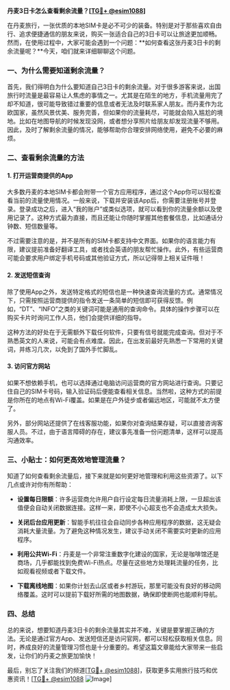 **丹麦3日卡怎么查看剩余流量？[[TG💪+ @esim1088](https://t.me/s/esim1088)]**

在丹麦旅行，一张优质的本地SIM卡是必不可少的装备。特别是对于那些喜欢自由行、追求便捷通信的朋友来说，购买一张适合自己的3日卡可以让旅途更加顺畅。然而，在使用过程中，大家可能会遇到一个问题：**如何查看这张丹麦3日卡的剩余流量呢？**今天，咱们就来详细聊聊这个问题。

### 一、为什么需要知道剩余流量？

首先，我们得明白为什么要知道自己3日卡的剩余流量。对于很多游客来说，出国旅行时流量是最容易让人焦虑的事情之一。尤其是在陌生的地方，手机流量用完了却不知道，很可能导致错过重要的信息或者无法及时联系家人朋友。而丹麦作为北欧国家，虽然风景优美、服务完善，但如果你的流量耗尽，可能就会陷入尴尬的境地。比如在地图导航的时候发现没网，或者想分享照片给朋友却发现流量不够用。因此，及时了解剩余流量的情况，能够帮助你合理安排网络使用，避免不必要的麻烦。

### 二、查看剩余流量的方法

#### 1. 打开运营商提供的App

大多数丹麦的本地SIM卡都会附带一个官方应用程序，通过这个App你可以轻松查看当前的流量使用情况。一般来说，下载并安装该App后，你需要注册账号并登录。登录成功之后，进入“我的账户”或类似选项，就可以看到你的流量余额以及使用记录了。这种方式最为直接，而且还能让你随时掌握其他套餐信息，比如通话分钟数、短信数量等。

不过需要注意的是，并不是所有的SIM卡都支持中文界面。如果你的语言能力有限，建议提前准备好翻译工具，或者找会英语的朋友帮忙操作。此外，有些运营商可能会要求用户绑定手机号码或其他验证方式，所以记得带上相关证件哦！

#### 2. 发送短信查询

除了使用App之外，发送特定格式的短信也是一种快速查询流量的方式。通常情况下，只需按照运营商提供的指令发送一条简单的短信即可获得反馈。例如，“DT”、“INFO”之类的关键词可能是通用的查询命令。具体的操作步骤可以在购买卡片时询问工作人员，他们会提供详细的指导。

这种方法的好处在于无需额外下载任何软件，只要有信号就能完成查询。但对于不熟悉英文的人来说，可能会有点难度。因此，在出发前最好先熟悉一下常用的关键词，并练习几次，以免到了国外手忙脚乱。

#### 3. 访问官方网站

如果不想依赖手机，也可以选择通过电脑访问运营商的官方网站进行查询。只要记住自己的SIM卡号码，输入验证码后便能查看相关信息。当然啦，这种方式的前提是你所在的地点有Wi-Fi覆盖。如果是在户外徒步或者偏远地区，可能就不太方便了。

另外，部分网站还提供了在线客服功能，如果你对查询结果存疑，可以直接咨询客服人员。不过，由于语言障碍的存在，建议事先准备一份问题清单，这样可以提高沟通效率。

### 三、小贴士：如何更高效地管理流量？

知道了如何查看剩余流量后，接下来就是如何更好地管理和利用这些资源了。以下几点或许对你有所帮助：

- **设置每日限额**：许多运营商允许用户自行设定每日流量消耗上限，一旦超出该值便会自动关闭数据连接。这样一来，即使不小心超支也不会造成太大损失。
  
- **关闭后台应用更新**：智能手机往往会自动同步各种应用程序的数据，这无疑会消耗大量流量。为了避免这种情况发生，建议手动关闭不需要实时更新的应用程序。

- **利用公共Wi-Fi**：丹麦是一个非常注重数字化建设的国家，无论是咖啡馆还是商场，几乎都能找到免费Wi-Fi热点。尽量在这些地方处理耗流量的任务，比如观看视频或者下载文件。

- **下载离线地图**：如果你计划去山区或者乡村游玩，那里可能没有良好的移动网络覆盖。这时可以提前下载好所需的地图数据，确保即使断网也能顺利导航。

### 四、总结

总的来说，想要知道丹麦3日卡的剩余流量其实并不难，关键是要掌握正确的方法。无论是通过官方App、发送短信还是访问官网，都可以轻松获取相关信息。同时，养成良好的流量管理习惯也是十分重要的。希望这篇文章能给大家带来一些启发，让你们的丹麦之旅更加愉快！

最后，别忘了关注我们的频道[[TG💪+ @esim1088](https://t.me/s/esim1088)]，获取更多实用旅行技巧和优惠资讯！[[TG💪+ @esim1088](https://t.me/s/esim1088) ![Image](https://i.postimg.cc/4NQfJmqS/Snipaste-2025-05-13-00-14-12.png)]